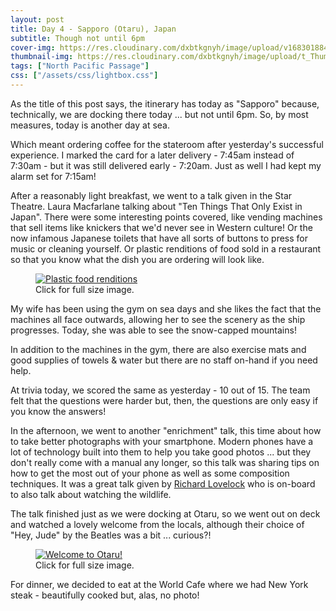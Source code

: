 ```yaml
---
layout: post
title: Day 4 - Sapporo (Otaru), Japan
subtitle: Though not until 6pm
cover-img: https://res.cloudinary.com/dxbtkgnyh/image/upload/v1683018846/2023-viking-north-pacific-passage/PXL_20230502_024423946_watmhf.jpg
thumbnail-img: https://res.cloudinary.com/dxbtkgnyh/image/upload/t_Thumbnail/v1683018846/2023-viking-north-pacific-passage/PXL_20230502_024423946_watmhf.jpg
tags: ["North Pacific Passage"]
css: ["/assets/css/lightbox.css"]
---
```

As the title of this post says, the itinerary has today as "Sapporo" because, technically, we are docking there today ... but not until 6pm. So, by most measures, today is another day at sea.

Which meant ordering coffee for the stateroom after yesterday's successful experience. I marked the card for a later delivery - 7:45am instead of 7:30am - but it was still delivered early - 7:20am. Just as well I had kept my alarm set for 7:15am!

After a reasonably light breakfast, we went to a talk given in the Star Theatre. Laura Macfarlane talking about "Ten Things That Only Exist in Japan". There were some interesting points covered, like vending machines that sell items like knickers that we'd never see in Western culture! Or the now infamous Japanese toilets that have all sorts of buttons to press for music or cleaning yourself. Or plastic renditions of food sold in a restaurant so that you know what the dish you are ordering will look like.

<figure>
<a href="https://res.cloudinary.com/dxbtkgnyh/image/upload/v1683263916/2023-viking-north-pacific-passage/PXL_20230503_051840051_kxddio.jpg" data-lightbox="plastic-food" data-title="Plastic food renditions">
<img src="https://res.cloudinary.com/dxbtkgnyh/image/upload/t_Thumbnail/v1683263916/2023-viking-north-pacific-passage/PXL_20230503_051840051_kxddio.jpg" alt="Plastic food renditions">
</a>
<figcaption>Click for full size image.</figcaption>
</figure>

My wife has been using the gym on sea days and she likes the fact that the machines all face outwards, allowing her to see the scenery as the ship progresses. Today, she was able to see the snow-capped mountains!

In addition to the machines in the gym, there are also exercise mats and good supplies of towels & water but there are no staff on-hand if you need help.

At trivia today, we scored the same as yesterday - 10 out of 15. The team felt that the questions were harder but, then, the questions are only easy if you know the answers!

In the afternoon, we went to another "enrichment" talk, this time about how to take better photographs with your smartphone. Modern phones have a lot of technology built into them to help you take good photos ... but they don't really come with a manual any longer, so this talk was sharing tips on how to get the most out of your phone as well as some composition techniques. It was a great talk given by [Richard Lovelock](https://www.facebook.com/richardlovelockphotography/) who is on-board to also talk about watching the wildlife.

The talk finished just as we were docking at Otaru, so we went out on deck and watched a lovely welcome from the locals, although their choice of "Hey, Jude" by the Beatles was a bit ... curious?!

<figure>
<a href="https://res.cloudinary.com/dxbtkgnyh/image/upload/v1683019749/2023-viking-north-pacific-passage/PXL_20230502_083327637_leh8zf.jpg" data-lightbox="image-2" data-title="Welcome to Otaru!">
<img src="https://res.cloudinary.com/dxbtkgnyh/image/upload/t_Thumbnail/v1683019749/2023-viking-north-pacific-passage/PXL_20230502_083327637_leh8zf.jpg" alt="Welcome to Otaru!">
</a>
<figcaption>Click for full size image.</figcaption>
</figure>

For dinner, we decided to eat at the World Cafe where we had New York steak - beautifully cooked but, alas, no photo!

<script src="/assets/js/lightbox-plus-jquery.js"></script>
